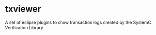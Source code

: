 txviewer
========

A set of eclipse plugins to show transaction logs created by the SystemC Verification Library